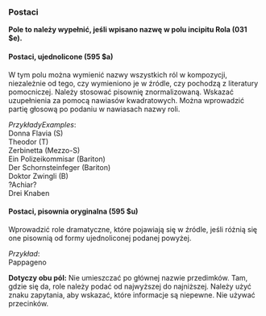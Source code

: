 ### Postaci  

**Pole to należy wypełnić, jeśli wpisano nazwę w polu incipitu Rola (031 $e).**

#### Postaci, ujednolicone (595 $a)

W tym polu można wymienić nazwy wszystkich ról w kompozycji, niezależnie od tego, czy wymieniono je w źródle, czy pochodzą z literatury pomocniczej. Należy stosować pisownię znormalizowaną. Wskazać uzupełnienia za pomocą nawiasów kwadratowych. Można wprowadzić partię głosową po podaniu w nawiasach nazwy roli.

_PrzykładyExamples_:  
Donna Flavia (S)  
Theodor (T)  
Zerbinetta (Mezzo-S)  
Ein Polizeikommisar (Bariton)  
Der Schornsteinfeger (Bariton)  
Doktor Zwingli (B)  
?Achiar?  
Drei Knaben  


#### Postaci, pisownia oryginalna (595 $u)

Wprowadzić role dramatyczne, które pojawiają się w źródle, jeśli różnią się one pisownią od formy ujednoliconej podanej powyżej.

_Przykład_:  
Pappageno  

**Dotyczy obu pól:** Nie umieszczać po głównej nazwie przedimków. Tam, gdzie się da, role należy podać od najwyższej do najniższej. Należy użyć znaku zapytania, aby wskazać, które informacje są niepewne. Nie używać przecinków.
